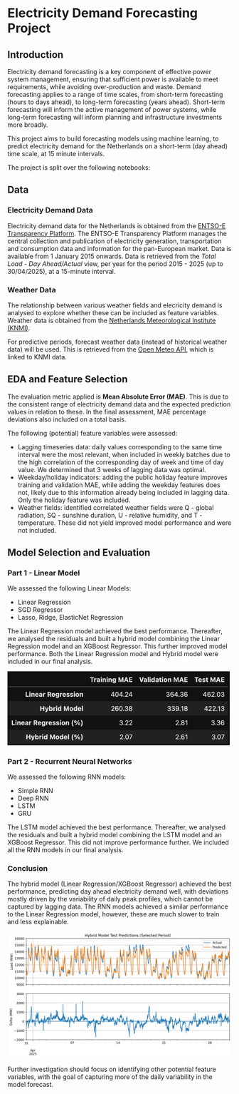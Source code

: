 # Electricity Demand Forecasting Project

## Introduction
Electricity demand forecasting is a key component of effective power system management, ensuring that sufficient power is available to meet requirements, while avoiding over-production and waste. Demand forecasting applies to a range of time scales, from short-term forecasting (hours to days ahead), to long-term forecasting (years ahead). Short-term forecasting will inform the active management of power systems, while long-term forecasting will inform planning and infrastructure investments more broadly.

This project aims to build forecasting models using machine learning, to predict electricity demand for the Netherlands on a short-term (day ahead) time scale, at 15 minute intervals.

The project is split over the following notebooks:

## Data
### Electricity Demand Data
Electricity demand data for the Netherlands is obtained from the [ENTSO-E Transparency Platform](https://transparency.entsoe.eu/). The ENTSO-E Transparency Platform manages the central collection and publication of electricity generation, transportation and consumption data and information for the pan-European market. Data is available from 1 January 2015 onwards. Data is retrieved from the _Total Load - Day Ahead/Actual_ view, per year for the period 2015 - 2025 (up to 30/04/2025), at a 15-minute interval.

### Weather Data
The relationship between various weather fields and elecricity demand is analysed to explore whether these can be included as feature variables. Weather data is obtained from the [Netherlands Meteorological Institute (KNMI)](https://www.knmi.nl/nederland-nu/klimatologie/uurgegevens).

For predictive periods, forecast weather data (instead of historical weather data) will be used. This is retrieved from the [Open Meteo API](https://open-meteo.com/en/docs/historical-forecast-api), which is linked to KNMI data.

## EDA and Feature Selection
The evaluation metric applied is **Mean Absolute Error (MAE)**. This is due to the consistent range of electricity demand data and the expected prediction values in relation to these. In the final assessment, MAE percentage deviations also included on a total basis.

The following (potential) feature variables were assessed:
- Lagging timeseries data: daily values corresponding to the same time interval were the most relevant, when included in weekly batches due to the high correlation of the corresponding day of week and time of day value. We determined that 3 weeks of lagging data was optimal.
- Weekday/holiday indicators: adding the public holiday feature improves training and validation MAE, while adding the weekday features does not, likely due to this information already being included in lagging data. Only the holiday feature was included.
- Weather fields: identified correlated weather fields were Q - global radiation, SQ - sunshine duration, U - relative humidity, and T - temperature. These did not yield improved model performance and were not included.

## Model Selection and Evaluation
### Part 1 - Linear Model
We assessed the following Linear Models:
- Linear Regression
- SGD Regressor
- Lasso, Ridge, ElasticNet Regression

The Linear Regression model achieved the best performance. Thereafter, we analysed the residuals and built a hybrid model combining the Linear Regression model and an XGBoost Regressor. This further improved model performance. Both the Linear Regression model and Hybrid model were included in our final analysis.

<img src="https://github.com/pdmasson/electricity-demand-forecasting/blob/main/images/linear-model.png" width=500 />

### Part 2 - Recurrent Neural Networks
We assessed the following RNN models:
- Simple RNN
- Deep RNN
- LSTM
- GRU

The LSTM model achieved the best performance. Thereafter, we analysed the residuals and built a hybrid model combining the LSTM model and an XGBoost Regressor. This did not improve performance further. We included all the RNN models in our final analysis.

### Conclusion
The hybrid model (Linear Regression/XGBoost Regressor) achieved the best performance, predicting day ahead electricity demand well, with deviations mostly driven by the variability of daily peak profiles, which cannot be captured by lagging data. The RNN models achieved a similar performance to the Linear Regression model, however, these are much slower to train and less explainable.

![](https://github.com/pdmasson/electricity-demand-forecasting/blob/main/images/test-predictions.png)

Further investigation should focus on identifying other potential feature variables, with the goal of capturing more of the daily variability in the model forecast.








